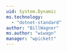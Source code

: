 ```yaml
---
uid: System.Dynamic
ms.technology: 
  - "dotnet-standard"
author: "BillWagner"
ms.author: "wiwagn"
manager: "wpickett"
---
```

